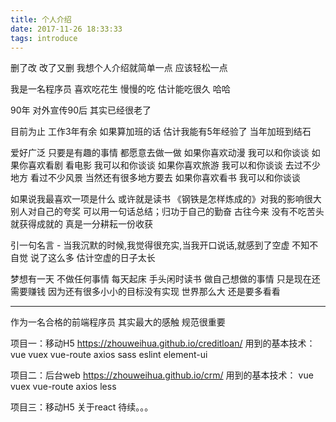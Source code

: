 ```yaml
---
title: 个人介绍
date: 2017-11-26 18:33:33
tags: introduce
---
```


删了改 改了又删 我想个人介绍就简单一点 应该轻松一点

我是一名程序员 喜欢吃花生 慢慢的吃 估计能吃很久 哈哈

90年 对外宣传90后 其实已经很老了

目前为止 工作3年有余 如果算加班的话 估计我能有5年经验了 当年加班到结石

爱好广泛 只要是有趣的事情 都愿意去做一做
如果你喜欢动漫 我可以和你谈谈
如果你喜欢看剧 看电影 我可以和你谈谈
如果你喜欢旅游 我可以和你谈谈 去过不少地方 看过不少风景 当然还有很多地方要去
如果你喜欢看书 我可以和你谈谈

如果说我最喜欢一项是什么 或许就是读书
《钢铁是怎样炼成的》对我的影响很大 别人对自己的夸奖 可以用一句话总结；归功于自己的勤奋 古往今来 没有不吃苦头就获得成就的 真是一分耕耘一份收获

引一句名言 - 当我沉默的时候,我觉得很充实,当我开口说话,就感到了空虚 
不知不自觉 说了这么多 估计空虚的日子太长

梦想有一天 不做任何事情 每天起床 手头闲时读书 做自己想做的事情
只是现在还需要赚钱 因为还有很多小小的目标没有实现 世界那么大 还是要多看看

----------------
作为一名合格的前端程序员 其实最大的感触 规范很重要

项目一：移动H5  https://zhouweihua.github.io/creditloan/ 
用到的基本技术： vue vuex vue-route axios sass eslint element-ui 

项目二：后台web  https://zhouweihua.github.io/crm/
用到的基本技术： vue vuex vue-route axios less

项目三：移动H5 关于react 待续。。。